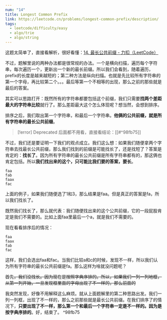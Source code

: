 ```yaml
---
num: "14"
title: Longest Common Prefix
link: https://leetcode.cn/problems/longest-common-prefix/description/
tags:
  - leetcode/difficulty/easy
  - algo/trie
  - algo/string
---
```

这题太简单了，直接看解析，很好看懂：[14. 最长公共前缀 - 力扣（LeetCode）](https://leetcode.cn/problems/longest-common-prefix/solutions/288575/zui-chang-gong-gong-qian-zhui-by-leetcode-solution/)

不过，题解里说的两种办法都是很常规的办法。一个是横向扫描，遍历每个字符串，每次遍历一个，更新出一个新的最长前缀。所以我们会看到，随着遍历，prefix的长度是越来越短的；第二种方法是纵向扫描。也就是先比较所有字符串的第一个字母，再比较第二个。。。最后等第一个不相等的出现，那么之前的那些就是最后的答案。

其实可以思路打开：既然所有的字符串都要包括这个前缀，我们只需要**找两个差距最大的字符串比较**就行了。那么差距最大这个怎么体现呢？想当然，会想到排序。

排序之后，我们取出第一个字符串，和最后一个字符串。**他俩的公共前缀，就是所有字符串的最长公共前缀**。

> [!error] Deprecated
> 后面都不用看，直接看结论：[[#^98fb75]]

不过，我们还是要证明一下我们的观点成立。我们这么想：如果我们随便拿两个字符串去找最长公共前缀，那么我们找到的前缀是可能找长了，还是找短了？答案是肯定的：**找长了**。因为所有字符串的最长公共前缀是所有字符串都有的，那这俩也肯定包括。所以**我们找出来的这个，只可能比我们要的答案，要长**。

```
faa
fab
faax
fac
```

上面的例子，如果我们随便选了1和3，那么结果是faa。但是真正的答案是fa，所以我们找长了。

既然我们找长了，那么就代表：我们随便找出来的这个公共前缀，它的一段屁股肯定是我们不需要的。比如上面faa里最后一个a，就是我们不需要的。

现在看看排序后的情况：

```
faa
faax
fab
fac
```

这样，我们会选出faa和fac。当我们比较a和c的时候，发现不一样，所以我们认为所有字符串的最长公共前缀是fa。那么这样为啥就没问题呢？

~~首先，我们没找长。因为现在是按照字典序排的。所以，如果我们一列一列地框，从第一列开始，一旦发现框里面的字母出现了不一样的，那么前面的~~

我突然发现，好像不用解释这么麻烦。就从上面题解里的第二种思路出发。我们一列一列框，出现了不一样的，那么之前那些就是最长公共前缀。在我们排序了的情况下，**只要出现了不一样，那么第一个和最后一个字符串一定是不一样的。因为是按字典序排的**。好，结束了。 ^98fb75